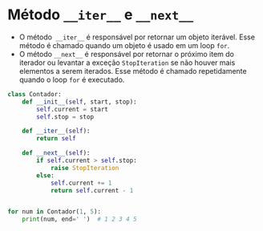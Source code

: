 # Método ``__iter__`` e ``__next__``


- O método`` __iter__`` é responsável por retornar um objeto iterável. Esse método é chamado quando um objeto é usado em um loop ``for``. 
- O método ``__next__`` é responsável por retornar o próximo item do iterador ou levantar a exceção ``StopIteration`` se não houver mais elementos a serem iterados. Esse método é chamado repetidamente quando o loop ``for`` é executado.


````python
class Contador:
    def __init__(self, start, stop):
        self.current = start
        self.stop = stop

    def __iter__(self):
        return self

    def __next__(self):
        if self.current > self.stop:
            raise StopIteration
        else:
            self.current += 1
            return self.current - 1


for num in Contador(1, 5):
    print(num, end=' ')  # 1 2 3 4 5
````